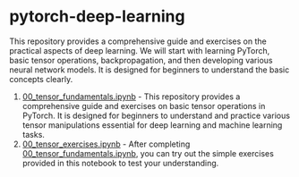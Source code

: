 # pytorch-deep-learning
This repository provides a comprehensive guide and exercises on the practical aspects of deep learning. We will start with learning PyTorch, basic tensor operations, backpropagation, and then developing various neural network models. It is designed for beginners to understand the basic concepts clearly.


1. [00_tensor_fundamentals.ipynb](./00_tensor_fundamentals.ipynb) - This repository provides a comprehensive guide and exercises on basic tensor operations in PyTorch. It is designed for beginners to understand and practice various tensor manipulations essential for deep learning and machine learning tasks.
2. [00_tensor_exercises.ipynb](./00_tensor_exercises.ipynb) - After completing [00_tensor_fundamentals.ipynb](./00_tensor_fundamentals.ipynb), you can try out the simple exercises provided in this notebook to test your understanding.